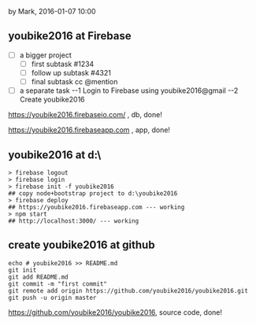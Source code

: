by Mark, 2016-01-07 10:00

## youbike2016 at Firebase
- [ ] a bigger project
  - [ ] first subtask #1234
  - [ ] follow up subtask #4321
  - [ ] final subtask cc @mention
- [ ] a separate task
--1 Login to Firebase using youbike2016@gmail
--2 Create youbike2016
    
https://youbike2016.firebaseio.com/ , db, done! 

https://youbike2016.firebaseapp.com , app, done!

## youbike2016 at d:\


    > firebase logout
    > firebase login
    > firebase init -f youbike2016
    ## copy node+bootstrap project to d:\youbike2016
    > firebase deploy
    ## https://youbike2016.firebaseapp.com --- working
    > npm start
    ## http://localhost:3000/ --- working
    
## create youbike2016 at github
    
    echo # youbike2016 >> README.md
    git init
    git add README.md
    git commit -m "first commit"
    git remote add origin https://github.com/youbike2016/youbike2016.git
    git push -u origin master

https://github.com/youbike2016/youbike2016, source code, done!
    
